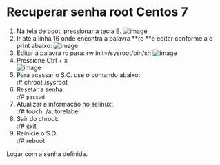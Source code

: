 # Recuperar senha root Centos 7
1. Na tela de boot, pressionar a tecla E.
![image](https://user-images.githubusercontent.com/26579714/126210606-1c27c648-a266-4805-9045-7fdaa46bfb99.png)
2. Ir até a linha 16 onde encontra a palavra **ro **e editar conforme a o print abaixo:
![image](https://user-images.githubusercontent.com/26579714/126210764-813f708f-0caf-484b-b34b-0d5227263235.png)
3. Editar a palavra ro para: rw init=/sysroot/bin/sh
![image](https://user-images.githubusercontent.com/26579714/126210840-4f306530-cb48-4090-a980-9aa7fc2e5778.png)
4. Pressione Ctrl + x  
![image](https://user-images.githubusercontent.com/26579714/126210914-53540e7e-eefb-4b7d-80a9-c1e458934557.png)
5. Para acessar o S.O. use o comando abaixo:  
:# chroot /sysroot
6. Resetar a senha:  
:/# ```passwd```
7. Atualizar a informação no selinux:  
:/# touch ./autorelabel
8. Sair do chroot:  
:/# exit
9. Reinicie o S.O.  
:/# reboot  

Logar com a senha definida.
